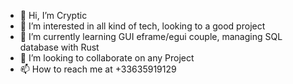 - 👋 Hi, I’m Cryptic
- 👀 I’m interested in all kind of tech, looking to a good project
- 🌱 I’m currently learning GUI eframe/egui couple, managing SQL database with Rust
- 💞️ I’m looking to collaborate on any Project
- 📫 How to reach me at +33635919129

<!---
FrCrypticCode/FrCrypticCode is a ✨ special ✨ repository because its `README.md` (this file) appears on your GitHub profile.
You can click the Preview link to take a look at your changes.
--->
